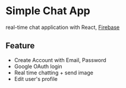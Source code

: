 # Simple Chat App

real-time chat application with React, [Firebase](https://firebase.google.com/firebase)

## Feature

- Create Account with Email, Password
- Google OAuth login
- Real time chatting + send image
- Edit user's profile
